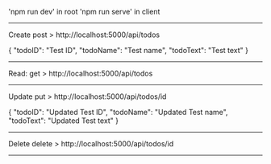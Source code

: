 'npm run dev' in root
'npm run serve' in client

---

Create
post > http://localhost:5000/api/todos

{
"todoID": "Test ID",
"todoName": "Test name",
"todoText": "Test text"
}

---

Read:
get > http://localhost:5000/api/todos

---

Update
put > http://localhost:5000/api/todos/id

{
"todoID": "Updated Test ID",
"todoName": "Updated Test name",
"todoText": "Updated Test text"
}

---

Delete
delete > http://localhost:5000/api/todos/id

---
